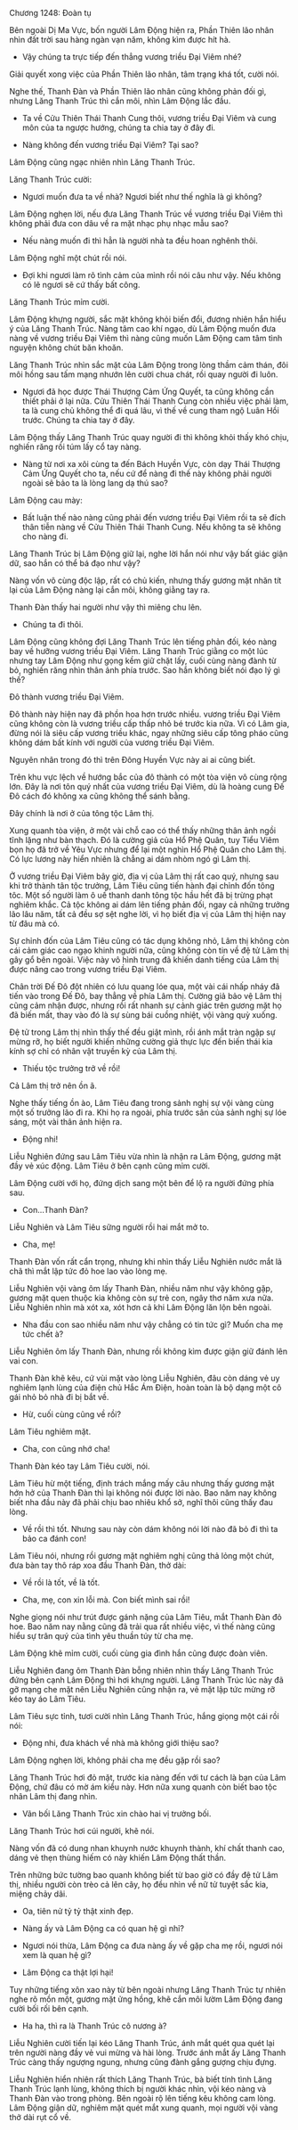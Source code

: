 




Chương 1248: Đoàn tụ


Bên ngoài Dị Ma Vực, bốn người Lâm Động hiện ra, Phần Thiên lão nhân nhìn đất trời sau hàng ngàn vạn năm, không kìm được hít hà.

- Vậy chúng ta trực tiếp đến thẳng vương triều Đại Viêm nhé?

Giải quyết xong việc của Phần Thiên lão nhân, tâm trạng khá tốt, cười nói.

Nghe thế, Thanh Đàn và Phần Thiên lão nhân cũng không phản đối gì, nhưng Lăng Thanh Trúc thì cắn môi, nhìn Lâm Động lắc đầu.

- Ta về Cửu Thiên Thái Thanh Cung thôi, vương triều Đại Viêm và cung môn của ta ngược hướng, chúng ta chia tay ở đây đi.

- Nàng không đến vương triều Đại Viêm? Tại sao?

Lâm Động cũng ngạc nhiên nhìn Lăng Thanh Trúc.

Lăng Thanh Trúc cười:

- Ngươi muốn đưa ta về nhà? Ngươi biết như thế nghĩa là gì không?

Lâm Động nghẹn lời, nếu đưa Lăng Thanh Trúc về vương triều Đại Viêm thì không phải đưa con dâu về ra mặt nhạc phụ nhạc mẫu sao?

- Nếu nàng muốn đi thì hẳn là người nhà ta đều hoan nghênh thôi.

Lâm Động nghĩ một chút rồi nói.

- Đợi khi ngươi làm rõ tình cảm của mình rồi nói câu như vậy. Nếu không có lẽ ngươi sẽ cứ thấy bất công.

Lăng Thanh Trúc mỉm cười.

Lâm Động khựng người, sắc mặt không khỏi biến đổi, đương nhiên hắn hiểu ý của Lăng Thanh Trúc. Nàng tâm cao khí ngạo, dù Lâm Động muốn đưa nàng về vương triều Đại Viêm thì nàng cũng muốn Lâm Động cam tâm tình nguyện không chút băn khoăn.

Lăng Thanh Trúc nhìn sắc mặt của Lâm Động trong lòng thầm cảm thán, đôi môi hồng sau tấm mạng nhướn lên cười chua chát, rồi quay người đi luôn.

- Ngươi đã học được Thái Thượng Cảm Ứng Quyết, ta cũng không cần thiết phải ở lại nữa. Cửu Thiên Thái Thanh Cung còn nhiều việc phải làm, ta là cung chủ không thể đi quá lâu, vì thế về cung tham ngộ Luân Hồi trước. Chúng ta chia tay ở đây.

Lâm Động thấy Lăng Thanh Trúc quay người đi thì không khỏi thấy khó chịu, nghiến răng rồi túm lấy cổ tay nàng.

- Nàng từ nơi xa xôi cùng ta đến Bách Huyền Vực, còn dạy Thái Thượng Cảm Ứng Quyết cho ta, nếu cứ để nàng đi thế này không phải người ngoài sẽ bảo ta là lòng lang dạ thú sao?

Lâm Động cau mày:

- Bất luận thế nào nàng cũng phải đến vương triều Đại Viêm rồi ta sẽ đích thân tiễn nàng về Cửu Thiên Thái Thanh Cung. Nếu không ta sẽ không cho nàng đi.

Lăng Thanh Trúc bị Lâm Động giữ lại, nghe lời hắn nói như vậy bất giác giận dữ, sao hắn có thể bá đạo như vậy?

Nàng vốn vô cùng độc lập, rất có chủ kiến, nhưng thấy gương mặt nhăn tít lại của Lâm Động nàng lại cắn môi, không giằng tay ra.

Thanh Đàn thấy hai người như vậy thì miêng chu lên.

- Chúng ta đi thôi.

Lâm Động cũng không đợi Lăng Thanh Trúc lên tiếng phản đối, kéo nàng bay về hưỡng vương triều Đại Viêm. Lăng Thanh Trúc giằng co một lúc nhưng tay Lâm Động như gọng kềm giữ chặt lấy, cuối cùng nàng đành từ bỏ, nghiến răng nhìn thân ảnh phía trước. Sao hắn không biết nói đạo lý gì thế?

Đô thành vương triều Đại Viêm.

Đô thành này hiện nay đã phồn hoa hơn trước nhiều. vương triều Đại Viêm cũng không còn là vương triều cấp thấp nhỏ bé trước kia nữa. Vì có Lâm gia, đừng nói là siêu cấp vương triều khác, ngay những siêu cấp tông pháo cũng không dám bất kính với người của vương triều Đại Viêm.

Nguyên nhân trong đó thì trên Đông Huyền Vực này ai ai cũng biết.

Trên khu vực lệch về hướng bắc của đô thành có một tòa viện vô cùng rộng lớn. Đây là nơi tôn quý nhất của vương triều Đại Viêm, dù là hoàng cung Đế Đô cách đó không xa cũng không thể sánh bằng.

Đây chính là nơi ở của tông tộc Lâm thị.

Xung quanh tòa viện, ở một vài chỗ cao có thể thấy những thân ảnh ngồi tĩnh lặng như bàn thạch. Đó là cường giả của Hổ Phệ Quân, tuy Tiểu Viêm bọn họ đã trở về Yêu Vực nhưng để lại một nghìn Hổ Phệ Quân cho Lâm thị. Có lực lương này hiển nhiên là chẳng ai dám nhòm ngó gì Lâm thị.

Ở vương triều Đại Viêm bây giờ, địa vị của Lâm thị rất cao quý, nhưng sau khi trở thành tân tộc trưởng, Lâm Tiêu cũng tiến hành đại chỉnh đốn tông tôc. Một số người làm ô uế thanh danh tông tộc hầu hết đã bị trừng phạt nghiêm khắc. Cả tộc không ai dám lên tiếng phản đối, ngay cả những trưởng lão lâu năm, tất cả đều sợ sệt nghe lời, vì họ biết địa vị của Lâm thị hiện nay từ đâu mà có.

Sự chỉnh đốn của Lâm Tiêu cũng có tác dụng không nhỏ, Lâm thị không còn cái cảm giác cao ngạo khinh người nữa, cũng không còn tin về đệ tử Lâm thị gây gổ bên ngoài. Việc này vô hình trung đã khiến danh tiếng của Lâm thị được nâng cao trong vương triều Đại Viêm.

Chân trời Đế Đô đột nhiên có lưu quang lóe qua, một vài cái nhấp nháy đã tiến vào trong Đế Đô, bay thẳng về phía Lâm thị. Cường giả bảo vệ Lâm thị cũng cảm nhận được, nhưng rồi rất nhanh sự cảnh giác trên gương mặt họ đã biến mất, thay vào đó là sự sùng bái cuồng nhiệt, vội vàng quỳ xuống.

Đệ tử trong Lâm thị nhìn thấy thế đều giật mình, rồi ánh mắt tràn ngập sự mừng rỡ, họ biết người khiến những cường giả thực lực đến biến thái kia kính sợ chỉ có nhân vật truyền kỳ của Lâm thị.

- Thiếu tộc trưởng trở về rồi!

Cả Lâm thị trở nên ồn ã.

Nghe thấy tiếng ồn ào, Lâm Tiêu đang trong sảnh nghị sự vội vàng cùng một số trưởng lão đi ra. Khi họ ra ngoài, phía trước sân của sảnh nghị sự lóe sáng, một vài thân ảnh hiện ra.

- Động nhi!

Liễu Nghiên đứng sau Lâm Tiêu vừa nhìn là nhận ra Lâm Động, gương mặt đầy vẻ xúc động. Lâm Tiêu ở bên cạnh cũng mỉm cười.

Lâm Động cười với họ, đứng dịch sang một bên để lộ ra người đứng phía sau.

- Con…Thanh Đàn?

Liễu Nghiên và Lâm Tiêu sững người rồi hai mắt mở to.

- Cha, mẹ!

Thanh Đàn vốn rất cẩn trọng, nhưng khi nhìn thấy Liễu Nghiên nước mắt lã chã thì mắt lập tức đỏ hoe lao vào lòng mẹ.

Liễu Nghiên vội vàng ôm lấy Thanh Đàn, nhiều năm như vậy không gặp, gương mặt quen thuộc kia không còn sự trẻ con, ngây thơ năm xưa nữa. Liễu Nghiên nhìn mà xót xa, xót hơn cả khi Lâm Động lăn lộn bên ngoài.

- Nha đầu con sao nhiều năm như vậy chẳng có tin tức gì? Muốn cha mẹ tức chết à?

Liễu Nghiên ôm lấy Thanh Đàn, nhưng rồi không kìm được giận giữ đánh lên vai con.

Thanh Đàn khẽ kêu, cứ vùi mặt vào lòng Liễu Nghiên, đâu còn dáng vẻ uy nghiêm lạnh lùng của điện chủ Hắc Ám Điện, hoàn toàn là bộ dạng một cô gái nhỏ bỏ nhà đi bị bắt về.

- Hừ, cuối cùng cũng về rồi?

Lâm Tiêu nghiêm mặt.

- Cha, con cũng nhớ cha!

Thanh Đàn kéo tay Lâm Tiêu cười, nói.

Lâm Tiêu hừ một tiếng, định trách mắng mấy câu nhưng thấy gương mặt hớn hở của Thanh Đàn thì lại không nói được lời nào. Bao năm nay không biết nha đầu này đã phải chịu bao nhiêu khổ sở, nghĩ thôi cũng thấy đau lòng.

- Về rồi thì tốt. Nhưng sau này còn dám không nói lời nào đã bỏ đi thì ta bảo ca đánh con!

Lâm Tiêu nói, nhưng rồi gương mặt nghiêm nghị cũng thả lỏng một chút, đưa bàn tay thô ráp xoa đầu Thanh Đàn, thở dài:

- Về rồi là tốt, về là tốt.

- Cha, mẹ, con xin lỗi mà. Con biết mình sai rồi!

Nghe giọng nói như trút được gánh nặng của Lâm Tiêu, mắt Thanh Đàn đỏ hoe. Bao năm nay nằng cũng đã trải qua rất nhiều việc, vì thế nàng cũng hiểu sự trân quý của tình yêu thuần túy từ cha mẹ.

Lâm Động khẽ mỉm cười, cuối cùng gia đình hắn cũng được đoàn viên.

Liễu Nghiên đang ôm Thanh Đàn bỗng nhiên nhìn thấy Lăng Thanh Trúc đứng bên cạnh Lâm Động thì hơi khựng người. Lăng Thanh Trúc lúc này đã gỡ mạng che mặt nên Liễu Nghiên cũng nhận ra, vẻ mặt lập tức mừng rỡ kéo tay áo Lâm Tiêu.

Lâm Tiêu sực tỉnh, tươi cười nhìn Lăng Thanh Trúc, hắng giọng một cái rồi nói:

- Động nhi, đưa khách về nhà mà không giới thiệu sao?

Lâm Động nghẹn lời, không phải cha mẹ đều gặp rồi sao?

Lăng Thanh Trúc hơi đỏ mặt, trước kia nàng đến với tư cách là bạn của Lâm Động, chứ đâu có mờ ám kiểu này. Hơn nữa xung quanh còn biết bao tộc nhân Lâm thị đang nhìn.

- Vãn bối Lăng Thanh Trúc xin chào hai vị trưởng bối.

Lăng Thanh Trúc hơi cúi người, khẽ nói.

Nàng vốn đã có dung nhan khuynh nước khuynh thành, khí chất thanh cao, dáng vẻ thẹn thùng hiếm có này khiến Lâm Động thất thần.

Trên những bức tường bao quanh không biết từ bao giờ có đầy đệ tử Lâm thị, nhiều người còn trèo cả lên cây, họ đều nhìn về nữ tử tuyệt sắc kia, miệng chảy dãi.

- Oa, tiên nử tỷ tỷ thật xinh đẹp.

- Nàng ấy và Lâm Động ca có quan hệ gì nhỉ?

- Ngươi nói thừa, Lâm Động ca đưa nàng ấy về gặp cha mẹ rồi, ngươi nói xem là quan hệ gì?

- Lâm Động ca thật lợi hại!

Tuy những tiếng xôn xao này từ bên ngoài nhưng Lăng Thanh Trúc tự nhiên nghe rõ mồn một, gương mặt ửng hồng, khẽ cắn môi lườm Lâm Động đang cười bối rối bên cạnh.

- Ha ha, thì ra là Thanh Trúc cô nương à?

Liễu Nghiên cười tiến lại kéo Lăng Thanh Trúc, ánh mắt quét qua quét lại trên người nàng đầy vẻ vui mừng và hài lòng. Trước ánh mắt ấy Lăng Thanh Trúc càng thấy ngượng ngung, nhưng cũng đành gắng gượng chịu đựng.

Liễu Nghiên hiển nhiên rất thích Lăng Thanh Trúc, bà biết tính tình Lăng Thanh Trúc lạnh lùng, không thích bị người khác nhìn, vội kéo nàng và Thanh Đàn vào trong phòng. Bên ngoài rộ lên tiếng kêu không cam lòng. Lâm Động giận dữ, nghiêm mặt quét mắt xung quanh, mọi người vội vàng thở dài rụt cổ về.




